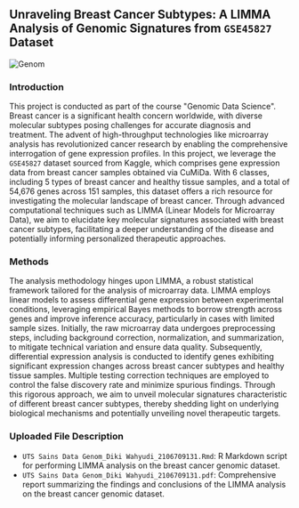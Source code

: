 ## Unraveling Breast Cancer Subtypes: A LIMMA Analysis of Genomic Signatures from `GSE45827` Dataset

![Genom](https://acxngcvroo.cloudimg.io/v7/https://content.embl.org/sites/default/files/02-2023/2023-CORTES-CIRIANO-Liquid-biopsies-1000x600-with-cells.jpg?w=1000&h=600) <br>

### Introduction
This project is conducted as part of the course "Genomic Data Science". Breast cancer is a significant health concern worldwide, with diverse molecular subtypes posing challenges for accurate diagnosis and treatment. The advent of high-throughput technologies like microarray analysis has revolutionized cancer research by enabling the comprehensive interrogation of gene expression profiles. In this project, we leverage the `GSE45827` dataset sourced from Kaggle, which comprises gene expression data from breast cancer samples obtained via CuMiDa. With 6 classes, including 5 types of breast cancer and healthy tissue samples, and a total of 54,676 genes across 151 samples, this dataset offers a rich resource for investigating the molecular landscape of breast cancer. Through advanced computational techniques such as LIMMA (Linear Models for Microarray Data), we aim to elucidate key molecular signatures associated with breast cancer subtypes, facilitating a deeper understanding of the disease and potentially informing personalized therapeutic approaches.

### Methods
The analysis methodology hinges upon LIMMA, a robust statistical framework tailored for the analysis of microarray data. LIMMA employs linear models to assess differential gene expression between experimental conditions, leveraging empirical Bayes methods to borrow strength across genes and improve inference accuracy, particularly in cases with limited sample sizes. Initially, the raw microarray data undergoes preprocessing steps, including background correction, normalization, and summarization, to mitigate technical variation and ensure data quality. Subsequently, differential expression analysis is conducted to identify genes exhibiting significant expression changes across breast cancer subtypes and healthy tissue samples. Multiple testing correction techniques are employed to control the false discovery rate and minimize spurious findings. Through this rigorous approach, we aim to unveil molecular signatures characteristic of different breast cancer subtypes, thereby shedding light on underlying biological mechanisms and potentially unveiling novel therapeutic targets.

### Uploaded File Description
- `UTS Sains Data Genom_Diki Wahyudi_2106709131.Rmd`: R Markdown script for performing LIMMA analysis on the breast cancer genomic dataset.
- `UTS Sains Data Genom_Diki Wahyudi_2106709131.pdf`: Comprehensive report summarizing the findings and conclusions of the LIMMA analysis on the breast cancer genomic dataset. 
